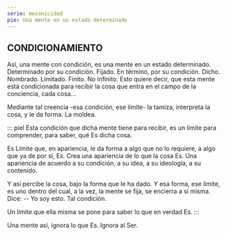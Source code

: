 ```yaml
---
serie: mecanicidad
pie: Una mente en un estado determinado
---
```


## CONDICIONAMIENTO

Así, una mente con condición, es una mente en un estado determinado.
Determinado por su condición. Fijado. En término, por su condición. Dicho. Nombrado. Limitado. Finito. No infinito. Esto quiere decir, que esta mente está condicionada para recibir la cosa que entra en el campo de la conciencia, cada cosa…

Mediante tal creencia -esa condición, ese límite- la tamiza, interpreta la cosa, y le da forma. La moldea.

::: piel
Esta condición que dicha mente tiene para recibir, es un límite para comprender, para saber, qué Es dicha cosa.

Es Límite que, en apariencia, le da forma a algo que no lo requiere, a algo que ya de por sí, Es.
Crea una apariencia de lo que la cosa Es. Una apariencia de acuerdo a su condición, a su idea, a su ideología, a su contenido.

Y así percibe la cosa, bajo la forma que le ha dado.
Y esa forma, ese límite, es uno dentro del cual, a la vez, la mente se fija, se encierra a sí misma. Dice: -- Yo soy esto. Tal condición.

Un límite que ella misma se pone para saber lo que en verdad Es.
:::

Una mente así, ignora lo que Es. Ignora al Ser.
